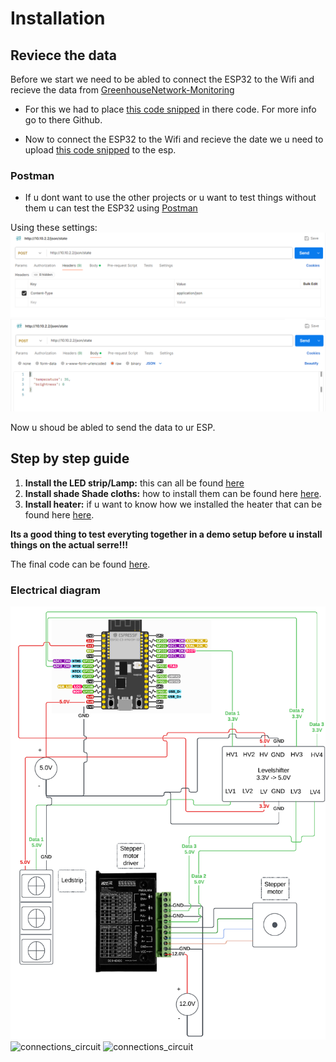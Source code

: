 # Installation

## Reviece the data

Before we start we need to be abled to connect the ESP32 to the Wifi and recieve the data from [GreenhouseNetwork-Monitoring](https://github.com/vives-project-xp/GreenhouseNetwork-Monitoring) 

- For this we had to place  [this code snipped](../Code/Sending_date.py) in there code. For more info go to there Github.

- Now to connect the ESP32 to the Wifi and recieve the date we u need to upload [this code snipped](../Code/ResieveData_And_No_WLED/ResieveData_And_No_WLED.ino)  to the esp.


### Postman
- If u dont want to use the other projects or u want to test things without them u can test the ESP32 using [Postman](https://www.postman.com/)

Using these settings: 
![Postman1](../Documentatie/images/PostmanSettings1.png)
![Postman2](../Documentatie/images/Postmansettings2.png)

Now u shoud be abled to send the data to ur ESP. 



## Step by step guide


1. **Install the LED strip/Lamp:** this can all be found [here](./Lamp_Install_Guide/README.md)
2. **Install shade Shade cloths:** how to install them can be found here [here](./Shade_cloths_Install_Guide/README.md).
3. **Install heater:** if u want to know how we installed the heater that can be found here [here](./Heater_Install_Guide/README.md).


**Its a good thing to test everyting together in a demo setup before u install things on the actual serre!!!** 

The final code can be found [here](../Code/TotalCode/TotalCode.ino).



### Electrical diagram

![Architectuur_Doc](./images/Wiring_architecture_diagram.png)
![connections_circuit](./images/frontSideCircuit2.png)
![connections_circuit](./images/backSideCircuit.png)
